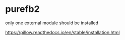 # purefb2

only one external module should be installed

https://pillow.readthedocs.io/en/stable/installation.html
